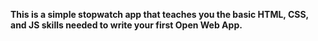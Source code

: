 **This is a simple stopwatch app that teaches you the basic HTML, CSS, and JS skills needed to write your first Open Web App.**